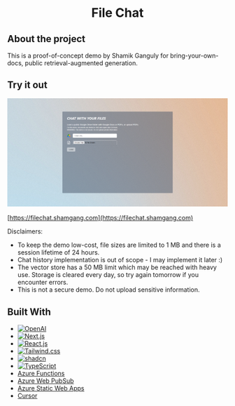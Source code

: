 <h1 align="center">File Chat</h1>

## About the project

This is a proof-of-concept demo by Shamik Ganguly for bring-your-own-docs, public retrieval-augmented generation.

## Try it out

[![demo-screenshot]](https://filechat.shamgang.com)

[https://filechat.shamgang.com](https://filechat.shamgang.com)


Disclaimers:
* To keep the demo low-cost, file sizes are limited to 1 MB and there is a session lifetime of 24 hours.
* Chat history implementation is out of scope - I may implement it later :)
* The vector store has a 50 MB limit which may be reached with heavy use. Storage is cleared every day, so try again tomorrow if you encounter errors.
* This is not a secure demo. Do not upload sensitive information.

## Built With

* [![OpenAI]][OpenAI-url]
* [![Next.js]][Next-url]
* [![React.js]][React-url]
* [![Tailwind.css]][Tailwind-url]
* [![shadcn]][shadcn-url]
* [![TypeScript]][TypeScript-url]
* [Azure Functions](https://azure.microsoft.com/en-us/products/functions)
* [Azure Web PubSub](https://azure.microsoft.com/en-us/products/web-pubsub)
* [Azure Static Web Apps](https://azure.microsoft.com/en-us/products/app-service/static)
* [Cursor](https://cursor.sh/)

<!-- MARKDOWN LINKS & IMAGES -->
[demo-screenshot]: screenshot.png
[Next.js]: https://img.shields.io/badge/next.js-000000?style=for-the-badge&logo=nextdotjs
[Next-url]: https://nextjs.org/
[React.js]: https://img.shields.io/badge/React-20232A?style=for-the-badge&logo=react
[React-url]: https://reactjs.org/
[Tailwind.css]: https://img.shields.io/badge/Tailwind-20232A?style=for-the-badge&logo=tailwindcss
[Tailwind-url]: https://tailwindcss.com/
[OpenAI]: https://img.shields.io/badge/OpenAI-20232A?style=for-the-badge&logo=openai
[OpenAI-url]: https://openai.com/
[shadcn]: https://img.shields.io/badge/shadcn-20232A?style=for-the-badge&logo=shadcnui
[shadcn-url]: https://ui.shadcn.com/
[TypeScript]: https://img.shields.io/badge/TypeScript-20232A?style=for-the-badge&logo=typescript
[TypeScript-url]: https://www.typescriptlang.org/